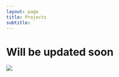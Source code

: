 ```yaml
---
layout: page
title: Projects
subtitle:
---
```


# Will be updated soon
<img src="/assets/img/wip.jpg"/>